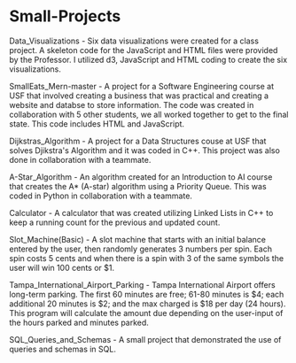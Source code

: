 # Small-Projects

Data_Visualizations - Six data visualizations were created for a class project. A skeleton code for the JavaScript and HTML files were provided by the Professor. I utilized d3, JavaScript and HTML coding to create the six visualizations.

SmallEats_Mern-master - A project for a Software Engineering course at USF that involved creating a business that was practical and creating a website and databse to store information. The code was created in collaboration with 5 other students, we all worked together to get to the final state. This code includes HTML and JavaScript.

Dijkstras_Algorithm - A project for a Data Structures couse at USF that solves Djikstra's Algorithm and it was coded in C++. This project was also done in collaboration with a teammate.

A-Star_Algorithm - An algorithm created for an Introduction to AI course that creates the A* (A-star) algorithm using a Priority Queue. This was coded in Python in collaboration with a teammate.

Calculator - A calculator that was created utilizing Linked Lists in C++ to keep a running count for the previous and updated count.

Slot_Machine(Basic) - A slot machine that starts with an initial balance entered by the user, then randomly generates 3 numbers per spin. Each spin costs 5 cents and when there is a spin with 3 of the same symbols the user will win 100 cents or $1.
                 
Tampa_International_Airport_Parking - Tampa International Airport offers long-term parking. The first 60 minutes are free; 61-80 minutes is $4; each additional 20 minutes is $2; and the max charged is $18 per day (24 hours). This program will calculate the amount due depending on the user-input of the hours parked and minutes parked.

SQL_Queries_and_Schemas - A small project that demonstrated the use of queries and schemas in SQL.
